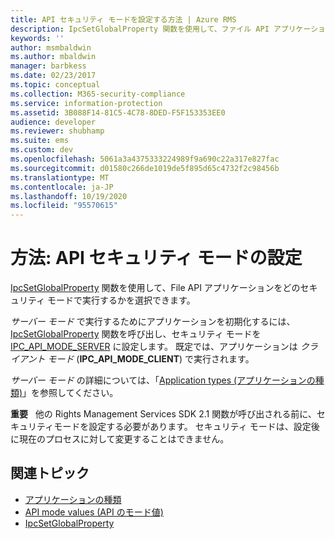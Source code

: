 ```yaml
---
title: API セキュリティ モードを設定する方法 | Azure RMS
description: IpcSetGlobalProperty 関数を使用して、ファイル API アプリケーションを実行するセキュリティモードを選択することによって、API セキュリティモードを設定する方法について説明します。
keywords: ''
author: msmbaldwin
ms.author: mbaldwin
manager: barbkess
ms.date: 02/23/2017
ms.topic: conceptual
ms.collection: M365-security-compliance
ms.service: information-protection
ms.assetid: 3B088F14-81C5-4C78-8DED-F5F153353EE0
audience: developer
ms.reviewer: shubhamp
ms.suite: ems
ms.custom: dev
ms.openlocfilehash: 5061a3a4375333224989f9a690c22a317e827fac
ms.sourcegitcommit: d01580c266de1019de5f895d65c4732f2c98456b
ms.translationtype: MT
ms.contentlocale: ja-JP
ms.lasthandoff: 10/19/2020
ms.locfileid: "95570615"
---
```

# <a name="how-to-set-the-api-security-mode"></a>方法: API セキュリティ モードの設定

[IpcSetGlobalProperty](/previous-versions/windows/desktop/msipc/ipcsetglobalproperty) 関数を使用して、File API アプリケーションをどのセキュリティ モードで実行するかを選択できます。

*サーバー モード* で実行するためにアプリケーションを初期化するには、[IpcSetGlobalProperty](/previous-versions/windows/desktop/msipc/ipcsetglobalproperty) 関数を呼び出し、セキュリティ モードを [IPC\_API\_MODE\_SERVER](/previous-versions/windows/desktop/msipc/api-mode-values) に設定します。 既定では、アプリケーションは *クライアント モード* (**IPC\_API\_MODE\_CLIENT**) で実行されます。

*サーバー モード* の詳細については、「[Application types (アプリケーションの種類)](application-types.md)」を参照してください。

**重要**   他の Rights Management Services SDK 2.1 関数が呼び出される前に、セキュリティモードを設定する必要があります。 セキュリティ モードは、設定後に現在のプロセスに対して変更することはできません。

## <a name="related-topics"></a>関連トピック

* [アプリケーションの種類](application-types.md)
* [API mode values (API のモード値)](/previous-versions/windows/desktop/msipc/api-mode-values)
* [IpcSetGlobalProperty](/previous-versions/windows/desktop/msipc/ipcsetglobalproperty)